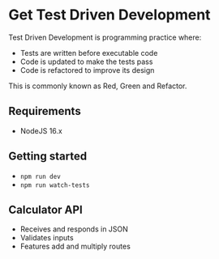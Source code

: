# Get Test Driven Development

Test Driven Development is programming practice where:

- Tests are written before executable code
- Code is updated to make the tests pass
- Code is refactored to improve its design

This is commonly known as Red, Green and Refactor.

## Requirements

- NodeJS 16.x

## Getting started

- `npm run dev`
- `npm run watch-tests`

## Calculator API

- Receives and responds in JSON
- Validates inputs
- Features add and multiply routes
